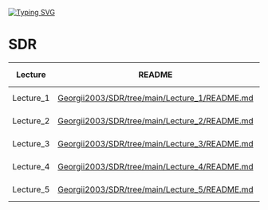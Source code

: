 [![Typing SVG](https://readme-typing-svg.herokuapp.com?font=Fira+Code&pause=1000&color=000000&background=FFFFFF&width=435&lines=Hello%2C+I'm+Georgii;A+group+student+ia131)](https://git.io/typing-svg)

# SDR
| Lecture | README | Справочный материал |
| ------ | ------ | ------ |
| Lecture_1 | [Georgii2003/SDR/tree/main/Lecture_1/README.md][P1] | [Лекция_1][L1] и [Лекция_2][L2] |
| Lecture_2 | [Georgii2003/SDR/tree/main/Lecture_2/README.md][P2] | [Лекция_3][L3] и [Лекция_4][L4] |
| Lecture_3 | [Georgii2003/SDR/tree/main/Lecture_3/README.md][P3] | [Лекция_5][L5] и [Лекция_6][L6] |
| Lecture_4 | [Georgii2003/SDR/tree/main/Lecture_4/README.md][P4] | [Лекция_7][L7] и [Лекция_8][L8] |
| Lecture_5 | [Georgii2003/SDR/tree/main/Lecture_5/README.md][P5] | [Лекция_9][L9] и [Лекция_10][L10] |

[P1]: <https://github.com/Georgii2003/SDR/tree/main/Lecture_1/README.md>
[P2]: <https://github.com/Georgii2003/SDR/tree/main/Lecture_2/README.md>
[P3]: <https://github.com/Georgii2003/SDR/tree/main/Lecture_3/README.md>
[P4]: <https://github.com/Georgii2003/SDR/tree/main/Lecture_4/README.md>
[P5]: <https://github.com/Georgii2003/SDR/tree/main/Lecture_5/README.md>



[L1]: <https://humble-ballcap-e09.notion.site/1-SDR-bf05fc1219da419d88d15f950007c08d>
[L2]: <https://humble-ballcap-e09.notion.site/2-84a9d15f81834c58a86af70a76991cec>
[L3]: <https://humble-ballcap-e09.notion.site/3-022075c5872a478a986df83e3e5dd6dd>
[L4]: <https://humble-ballcap-e09.notion.site/4-Python-5f78caed6b4c4d919115c5489dd4ffae>
[L5]: <https://humble-ballcap-e09.notion.site/5-5f9904dc31f747379b47610a5625be65>
[L6]: <https://humble-ballcap-e09.notion.site/6-PyAdi-Adalm-Pluto-SDR-7dabe605bb7243e3b8cb02ff208ca2bf>
[L7]: <https://humble-ballcap-e09.notion.site/7-0ee2669e5e8144f39ed11d8455609fc2>
[L8]: <https://humble-ballcap-e09.notion.site/8-Python-Spyder-c8f1d4266bd0468caadda311c2e6f812>
[L9]: <https://humble-ballcap-e09.notion.site/9-e47a36000b3944be8c93d32561685ae1>
[L10]: <https://humble-ballcap-e09.notion.site/11-sin-PlutoSDR-33d96c13fe9142c3bdceb2ede48f7a50>

